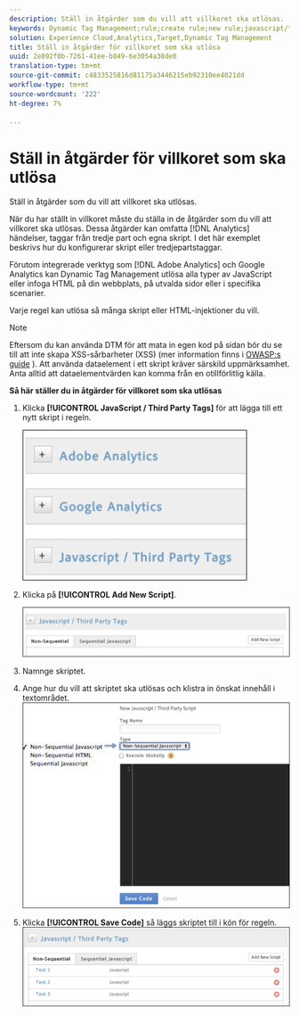 ```yaml
---
description: Ställ in åtgärder som du vill att villkoret ska utlösas.
keywords: Dynamic Tag Management;rule;create rule;new rule;javascript/third party tags;set up actions for condition;add new script;non-sequential javascript;sequential javascript;non-sequential html
solution: Experience Cloud,Analytics,Target,Dynamic Tag Management
title: Ställ in åtgärder för villkoret som ska utlösa
uuid: 2e892f0b-7261-41ee-b849-6e3054a38de0
translation-type: tm+mt
source-git-commit: c4833525816d81175a3446215eb92310ee4021dd
workflow-type: tm+mt
source-wordcount: '222'
ht-degree: 7%

---
```



# Ställ in åtgärder för villkoret som ska utlösa

Ställ in åtgärder som du vill att villkoret ska utlösas.

När du har ställt in villkoret måste du ställa in de åtgärder som du vill att villkoret ska utlösas. Dessa åtgärder kan omfatta [!DNL Analytics] händelser, taggar från tredje part och egna skript. I det här exemplet beskrivs hur du konfigurerar skript eller tredjepartstaggar.

Förutom integrerade verktyg som [!DNL Adobe Analytics] och Google Analytics kan Dynamic Tag Management utlösa alla typer av JavaScript eller infoga HTML på din webbplats, på utvalda sidor eller i specifika scenarier.

Varje regel kan utlösa så många skript eller HTML-injektioner du vill.

>[!NOTE]
>
>Eftersom du kan använda DTM för att mata in egen kod på sidan bör du se till att inte skapa XSS-sårbarheter (XSS) (mer information finns i [OWASP:s guide](https://www.owasp.org/index.php/Cross-site_Scripting_(XSS)) ). Att använda dataelement i ett skript kräver särskild uppmärksamhet. Anta alltid att dataelementvärden kan komma från en otillförlitlig källa.

**Så här ställer du in åtgärder för villkoret som ska utlösas**

1. Klicka **[!UICONTROL JavaScript / Third Party Tags]** för att lägga till ett nytt skript i regeln.

   ![](assets/scripts-actions.png)

1. Klicka på **[!UICONTROL Add New Script]**.

   ![](assets/scripts-actions2.png)

1. Namnge skriptet.
1. Ange hur du vill att skriptet ska utlösas och klistra in önskat innehåll i textområdet. ![](assets/scripts-actions3.png)

1. Klicka **[!UICONTROL Save Code]** så läggs skriptet till i kön för regeln. ![](assets/scripts-actions4.png)

